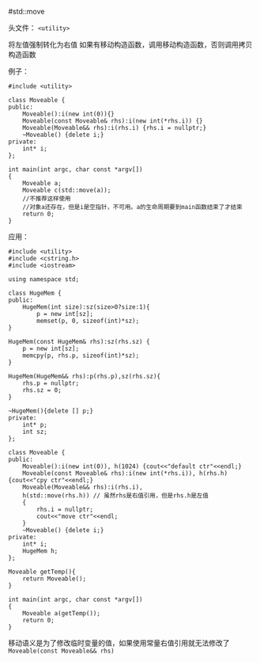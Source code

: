 #std::move

头文件： `<utility>`

将左值强制转化为右值
如果有移动构造函数，调用移动构造函数，否则调用拷贝构造函数

例子：

    #include <utility>

    class Moveable {
    public:
        Moveable():i(new int(0)){}
        Moveable(const Moveable& rhs):i(new int(*rhs.i)) {}
        Moveable(Moveable&& rhs):i(rhs.i) {rhs.i = nullptr;}
        ~Moveable() {delete i;}
    private:
        int* i;
    };

    int main(int argc, char const *argv[])
    {
        Moveable a;
        Moveable c(std::move(a)); 
        //不推荐这样使用
        //对象a还存在，但是i是空指针，不可用。a的生命周期要到main函数结束了才结束
        return 0;
    }


应用：

    #include <utility>
    #include <cstring.h>
    #include <iostream>
    
    using namespace std;
    
    class HugeMem {
    public:
        HugeMem(int size):sz(size>0?size:1){
            p = new int[sz];
            memset(p, 0, sizeof(int)*sz);
    }
    
    HugeMem(const HugeMem& rhs):sz(rhs.sz) {
        p = new int[sz];
        memcpy(p, rhs.p, sizeof(int)*sz);
    }
    
    HugeMem(HugeMem&& rhs):p(rhs.p),sz(rhs.sz){
        rhs.p = nullptr;
        rhs.sz = 0;
    }
    
    ~HugeMem(){delete [] p;}
    private:
        int* p;
        int sz;
    };
    
    class Moveable {
    public:
        Moveable():i(new int(0)), h(1024) {cout<<"default ctr"<<endl;}
        Moveable(const Moveable& rhs):i(new int(*rhs.i)), h(rhs.h) {cout<<"cpy ctr"<<endl;}
        Moveable(Moveable&& rhs):i(rhs.i),
        h(std::move(rhs.h)) // 虽然rhs是右值引用，但是rhs.h是左值
        {
            rhs.i = nullptr;
            cout<<"move ctr"<<endl;
        }
        ~Moveable() {delete i;}
    private:
        int* i;
        HugeMem h;
    };
    
    Moveable getTemp(){
        return Moveable();
    }
    
    int main(int argc, char const *argv[])
    {
        Moveable a(getTemp());
        return 0;
    }

移动语义是为了修改临时变量的值，如果使用常量右值引用就无法修改了
`Moveable(const Moveable&& rhs)`